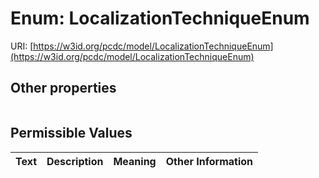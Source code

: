 
# Enum: LocalizationTechniqueEnum




URI: [https://w3id.org/pcdc/model/LocalizationTechniqueEnum](https://w3id.org/pcdc/model/LocalizationTechniqueEnum)


## Other properties

|  |  |  |
| --- | --- | --- |

## Permissible Values

| Text | Description | Meaning | Other Information |
| :--- | :---: | :---: | ---: |

